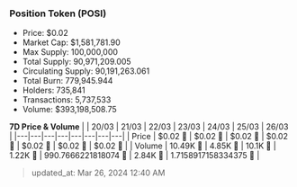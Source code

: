 
  ### Position Token (POSI)
  - Price: $0.02
  - Market Cap: $1,581,781.90
  - Max Supply: 100,000,000
  - Total Supply: 90,971,209.005
  - Circulating Supply: 90,191,263.061
  - Total Burn: 779,945.944
  - Holders: 735,841
  - Transactions: 5,737,533
  - Volume: $393,198,508.75

  **7D Price & Volume**
  | | 20&#x2F;03 | 21&#x2F;03 | 22&#x2F;03 | 23&#x2F;03 | 24&#x2F;03 | 25&#x2F;03 | 26&#x2F;03 |
  |---|---|---|---|---|---|---|---|
  | Price | $0.02 🚀 | $0.02 🔻 | $0.02 🚀 | $0.02 🚀 | $0.02 🔻 | $0.02 🚀 | $0.02 🔻 |
  | Volume | 10.49K 🚀 | 4.85K 🔻 | 10.1K 🚀 | 1.22K 🔻 | 990.7666221818074 🔻 | 2.84K 🚀 | 1.7158917158334375 🔻 |

  > updated_at: Mar 26, 2024 12:40 AM
